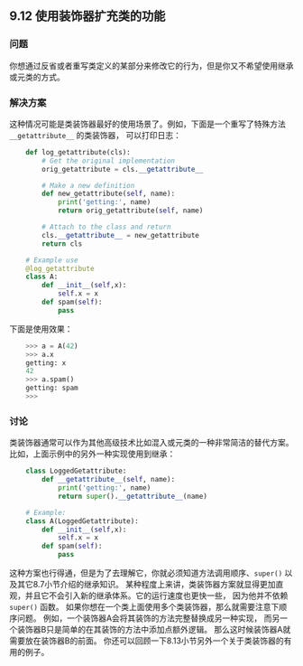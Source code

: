 ## 9.12 使用装饰器扩充类的功能 ##
### 问题 ###
你想通过反省或者重写类定义的某部分来修改它的行为，但是你又不希望使用继承或元类的方式。
### 解决方案 ###
这种情况可能是类装饰器最好的使用场景了。例如，下面是一个重写了特殊方法 ``__getattribute__`` 的类装饰器，
可以打印日志：
```python
    def log_getattribute(cls):
        # Get the original implementation
        orig_getattribute = cls.__getattribute__

        # Make a new definition
        def new_getattribute(self, name):
            print('getting:', name)
            return orig_getattribute(self, name)

        # Attach to the class and return
        cls.__getattribute__ = new_getattribute
        return cls

    # Example use
    @log_getattribute
    class A:
        def __init__(self,x):
            self.x = x
        def spam(self):
            pass

```
下面是使用效果：
```python
    >>> a = A(42)
    >>> a.x
    getting: x
    42
    >>> a.spam()
    getting: spam
    >>>

```
### 讨论 ###
类装饰器通常可以作为其他高级技术比如混入或元类的一种非常简洁的替代方案。
比如，上面示例中的另外一种实现使用到继承：
```python
    class LoggedGetattribute:
        def __getattribute__(self, name):
            print('getting:', name)
            return super().__getattribute__(name)

    # Example:
    class A(LoggedGetattribute):
        def __init__(self,x):
            self.x = x
        def spam(self):
            pass

```
这种方案也行得通，但是为了去理解它，你就必须知道方法调用顺序、``super()`` 以及其它8.7小节介绍的继承知识。
某种程度上来讲，类装饰器方案就显得更加直观，并且它不会引入新的继承体系。它的运行速度也更快一些，
因为他并不依赖 ``super()`` 函数。
如果你想在一个类上面使用多个类装饰器，那么就需要注意下顺序问题。
例如，一个装饰器A会将其装饰的方法完整替换成另一种实现，
而另一个装饰器B只是简单的在其装饰的方法中添加点额外逻辑。
那么这时候装饰器A就需要放在装饰器B的前面。
你还可以回顾一下8.13小节另外一个关于类装饰器的有用的例子。
